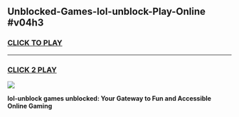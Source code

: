 
## Unblocked-Games-lol-unblock-Play-Online #v04h3
<h3>
<a href="https://news.freeplayer.one?title=lol-unblock&ref=3">CLICK TO PLAY</a></h3>
<hr>

<h3>
<a href="https://news.freeplayer.one?title=lol-unblock&ref=3">CLICK 2 PLAY</a>
  
</h3>

<a href="https://news.freeplayer.one?title=lol-unblock&ref=3"><img src="https://clearcache.store/games.png"></a>


**lol-unblock games unblocked: Your Gateway to Fun and Accessible Online Gaming**
